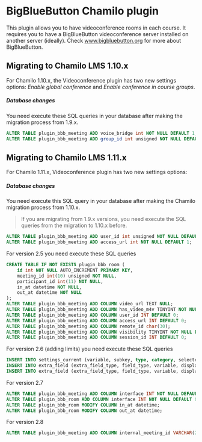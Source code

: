 BigBlueButton Chamilo plugin
============================
This plugin allows you to have videoconference rooms in each course.
It requires you to have a BigBlueButton videoconference server installed on another server (ideally).
Check www.bigbluebutton.org for more about BigBlueButton.

## Migrating to Chamilo LMS 1.10.x
For Chamilo 1.10.x, the Videoconference plugin has two new settings options: 
*Enable global conference* and *Enable conference in course groups*.

##### Database changes
You need execute these SQL queries in your database after making the migration process from 1.9.x.

```sql
ALTER TABLE plugin_bbb_meeting ADD voice_bridge int NOT NULL DEFAULT 1;
ALTER TABLE plugin_bbb_meeting ADD group_id int unsigned NOT NULL DEFAULT 0;
```
## Migrating to Chamilo LMS 1.11.x
For Chamilo 1.11.x, Videoconference plugin has two new settings options: 

##### Database changes
You need execute this SQL query in your database after making the Chamilo migration process from 1.10.x.
> If you are migrating from 1.9.x versions, you need execute the SQL queries from the migration to 1.10.x before.

```sql
ALTER TABLE plugin_bbb_meeting ADD user_id int unsigned NOT NULL DEFAULT 0;
ALTER TABLE plugin_bbb_meeting ADD access_url int NOT NULL DEFAULT 1;
```
For version 2.5 you need execute these SQL queries
```sql
CREATE TABLE IF NOT EXISTS plugin_bbb_room (
    id int NOT NULL AUTO_INCREMENT PRIMARY KEY,
    meeting_id int(10) unsigned NOT NULL,
    participant_id int(11) NOT NULL,
    in_at datetime NOT NULL,
    out_at datetime NOT NULL
);
ALTER TABLE plugin_bbb_meeting ADD COLUMN video_url TEXT NULL;
ALTER TABLE plugin_bbb_meeting ADD COLUMN has_video_m4v TINYINT NOT NULL DEFAULT 0;
ALTER TABLE plugin_bbb_meeting ADD COLUMN user_id INT DEFAULT 0;
ALTER TABLE plugin_bbb_meeting ADD COLUMN access_url INT DEFAULT 0;
ALTER TABLE plugin_bbb_meeting ADD COLUMN remote_id char(30);
ALTER TABLE plugin_bbb_meeting ADD COLUMN visibility TINYINT NOT NULL DEFAULT 1;
ALTER TABLE plugin_bbb_meeting ADD COLUMN session_id INT DEFAULT 0;
```
For version 2.6 (adding limits) you need execute these SQL queries
```sql
INSERT INTO settings_current (variable, subkey, type, category, selected_value, title, comment, scope, subkeytext, access_url, access_url_changeable, access_url_locked) VALUES ('bbb_max_users_limit', 'bbb', 'setting', 'Plugins', '3', 'bbb', null, null, null, 1, 1, 0);
INSERT INTO extra_field (extra_field_type, field_type, variable, display_text, default_value, field_order, visible_to_self, visible_to_others, changeable, filter, created_at) VALUES (2, 15, 'plugin_bbb_course_users_limit', 'MaxUsersInConferenceRoom', '0', 1, 1, 0, 1, null, '2017-05-28 01:19:32');
INSERT INTO extra_field (extra_field_type, field_type, variable, display_text, default_value, field_order, visible_to_self, visible_to_others, changeable, filter, created_at) VALUES (3, 15, 'plugin_bbb_session_users_limit', 'MaxUsersInConferenceRoom', null, 1, 1, 0, 1, null, '2017-05-28 01:19:32');
```

For version 2.7
```sql
ALTER TABLE plugin_bbb_meeting ADD COLUMN interface INT NOT NULL DEFAULT 0;
ALTER TABLE plugin_bbb_room ADD COLUMN interface INT NOT NULL DEFAULT 0;
ALTER TABLE plugin_bbb_room MODIFY COLUMN in_at datetime;
ALTER TABLE plugin_bbb_room MODIFY COLUMN out_at datetime;
```

For version 2.8

```sql
ALTER TABLE plugin_bbb_meeting ADD COLUMN internal_meeting_id VARCHAR(255) DEFAULT NULL;
```
